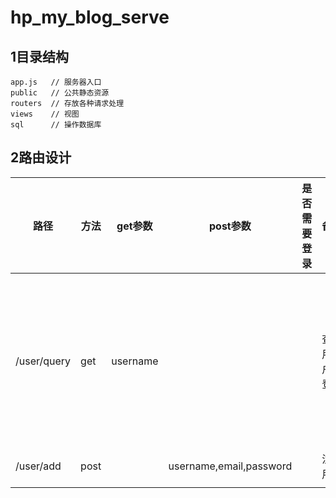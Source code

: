 # hp_my_blog_serve

## 1目录结构




```
app.js   // 服务器入口
public   // 公共静态资源
routers  // 存放各种请求处理
views    // 视图
sql		 // 操作数据库
```

## 2路由设计

| 路径        | 方法 | get参数  | post参数                | 是否需要登录 | 备注           | 状态码                                    |
| ----------- | ---- | -------- | ----------------------- | ------------ | -------------- | :---------------------------------------- |
| /user/query | get  | username |                         |              | 查询用户、登录 | 200成功，500服务器有问题，404不存在此接口 |
| /user/add   | post |          | username,email,password |              | 注册用户       |                                           |
|             |      |          |                         |              |                |                                           |


